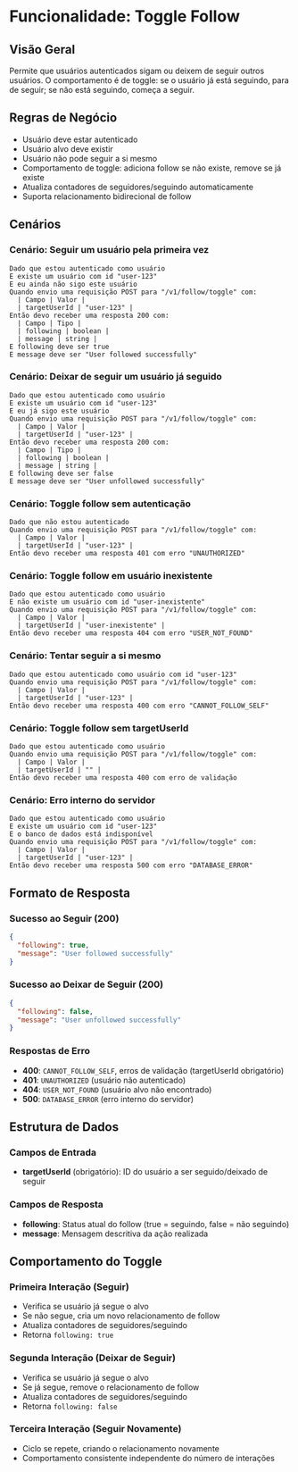 # Funcionalidade: Toggle Follow

## Visão Geral
Permite que usuários autenticados sigam ou deixem de seguir outros usuários. O comportamento é de toggle: se o usuário já está seguindo, para de seguir; se não está seguindo, começa a seguir.

## Regras de Negócio
- Usuário deve estar autenticado
- Usuário alvo deve existir
- Usuário não pode seguir a si mesmo
- Comportamento de toggle: adiciona follow se não existe, remove se já existe
- Atualiza contadores de seguidores/seguindo automaticamente
- Suporta relacionamento bidirecional de follow

## Cenários

### Cenário: Seguir um usuário pela primeira vez
```gherkin
Dado que estou autenticado como usuário
E existe um usuário com id "user-123"
E eu ainda não sigo este usuário
Quando envio uma requisição POST para "/v1/follow/toggle" com:
  | Campo | Valor |
  | targetUserId | "user-123" |
Então devo receber uma resposta 200 com:
  | Campo | Tipo |
  | following | boolean |
  | message | string |
E following deve ser true
E message deve ser "User followed successfully"
```

### Cenário: Deixar de seguir um usuário já seguido
```gherkin
Dado que estou autenticado como usuário
E existe um usuário com id "user-123"
E eu já sigo este usuário
Quando envio uma requisição POST para "/v1/follow/toggle" com:
  | Campo | Valor |
  | targetUserId | "user-123" |
Então devo receber uma resposta 200 com:
  | Campo | Tipo |
  | following | boolean |
  | message | string |
E following deve ser false
E message deve ser "User unfollowed successfully"
```

### Cenário: Toggle follow sem autenticação
```gherkin
Dado que não estou autenticado
Quando envio uma requisição POST para "/v1/follow/toggle" com:
  | Campo | Valor |
  | targetUserId | "user-123" |
Então devo receber uma resposta 401 com erro "UNAUTHORIZED"
```

### Cenário: Toggle follow em usuário inexistente
```gherkin
Dado que estou autenticado como usuário
E não existe um usuário com id "user-inexistente"
Quando envio uma requisição POST para "/v1/follow/toggle" com:
  | Campo | Valor |
  | targetUserId | "user-inexistente" |
Então devo receber uma resposta 404 com erro "USER_NOT_FOUND"
```

### Cenário: Tentar seguir a si mesmo
```gherkin
Dado que estou autenticado como usuário com id "user-123"
Quando envio uma requisição POST para "/v1/follow/toggle" com:
  | Campo | Valor |
  | targetUserId | "user-123" |
Então devo receber uma resposta 400 com erro "CANNOT_FOLLOW_SELF"
```

### Cenário: Toggle follow sem targetUserId
```gherkin
Dado que estou autenticado como usuário
Quando envio uma requisição POST para "/v1/follow/toggle" com:
  | Campo | Valor |
  | targetUserId | "" |
Então devo receber uma resposta 400 com erro de validação
```

### Cenário: Erro interno do servidor
```gherkin
Dado que estou autenticado como usuário
E existe um usuário com id "user-123"
E o banco de dados está indisponível
Quando envio uma requisição POST para "/v1/follow/toggle" com:
  | Campo | Valor |
  | targetUserId | "user-123" |
Então devo receber uma resposta 500 com erro "DATABASE_ERROR"
```

## Formato de Resposta

### Sucesso ao Seguir (200)
```json
{
  "following": true,
  "message": "User followed successfully"
}
```

### Sucesso ao Deixar de Seguir (200)
```json
{
  "following": false,
  "message": "User unfollowed successfully"
}
```

### Respostas de Erro
- **400**: `CANNOT_FOLLOW_SELF`, erros de validação (targetUserId obrigatório)
- **401**: `UNAUTHORIZED` (usuário não autenticado)
- **404**: `USER_NOT_FOUND` (usuário alvo não encontrado)
- **500**: `DATABASE_ERROR` (erro interno do servidor)

## Estrutura de Dados

### Campos de Entrada
- **targetUserId** (obrigatório): ID do usuário a ser seguido/deixado de seguir

### Campos de Resposta
- **following**: Status atual do follow (true = seguindo, false = não seguindo)
- **message**: Mensagem descritiva da ação realizada

## Comportamento do Toggle

### Primeira Interação (Seguir)
- Verifica se usuário já segue o alvo
- Se não segue, cria um novo relacionamento de follow
- Atualiza contadores de seguidores/seguindo
- Retorna `following: true`

### Segunda Interação (Deixar de Seguir)
- Verifica se usuário já segue o alvo
- Se já segue, remove o relacionamento de follow
- Atualiza contadores de seguidores/seguindo
- Retorna `following: false`

### Terceira Interação (Seguir Novamente)
- Ciclo se repete, criando o relacionamento novamente
- Comportamento consistente independente do número de interações
